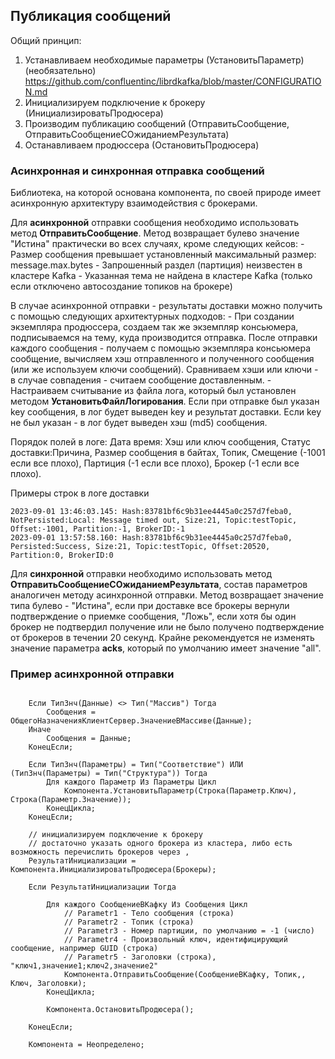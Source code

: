 ## Публикация сообщений

Общий принцип:

1. Устанавливаем необходимые параметры (УстановитьПараметр) (необязательно) https://github.com/confluentinc/librdkafka/blob/master/CONFIGURATION.md
2. Инициализируем подключение к брокеру (ИнициализироватьПродюсера)
3. Производим публикацию сообщений (ОтправитьСообщение, ОтправитьСообщениеСОжиданиемРезультата)
4. Останавливаем продюссера (ОстановитьПродюсера)

### Асинхронная и синхронная отправка сообщений

Библиотека, на которой основана компонента, по своей природе имеет асинхронную архитектуру взаимодействия с брокерами.

Для **асинхронной** отправки сообщения необходимо использовать метод **ОтправитьСообщение**. Метод возвращает булево значение "Истина" практически во всех случаях, кроме следующих кейсов:
    - Размер сообщения превышает установленный максимальный размер: message.max.bytes
    - Запрошенный раздел (партиция) неизвестен в кластере Kafka
    - Указанная тема не найдена в кластере Kafka (только если отключено автосоздание топиков на брокере)

В случае асинхронной отправки - результаты доставки можно получить с помощью следующих архитектурных подходов:
    - При создании экземпляра продюссера, создаем так же экземпляр консьюмера, подписываемся на тему, куда производится отправка. После отправки каждого сообщения - получаем с помощью экземпляра консьюмера сообщение, вычисляем хэш отправленного и полученного сообщения (или же используем ключи сообщений). Сравниваем хэши или ключи - в случае совпадения - считаем сообщение доставленным.
    - Настраиваем считывание из файла лога, который был установлен методом **УстановитьФайлЛогирования**. Если при отправке был указан key сообщения, в лог будет выведен key и результат доставки. Если key не был указан - в лог будет выведен хэш (md5) сообщения.
    
Порядок полей в логе: Дата время: Хэш или ключ сообщения, Статус доставки:Причина, Размер сообщения в байтах, Топик, Смещение (-1001 если все плохо), Партиция (-1 если все плохо), Брокер (-1 если все плохо).

Примеры строк в логе доставки
    
    2023-09-01 13:46:03.145: Hash:83781bf6c9b31ee4445a0c257d7feba0, NotPersisted:Local: Message timed out, Size:21, Topic:testTopic, Offset:-1001, Partition:-1, BrokerID:-1
    2023-09-01 13:57:58.160: Hash:83781bf6c9b31ee4445a0c257d7feba0, Persisted:Success, Size:21, Topic:testTopic, Offset:20520, Partition:0, BrokerID:0

Для **синхронной** отправки необходимо использовать метод **ОтправитьСообщениеСОжиданиемРезультата**, состав параметров аналогичен методу асинхронной отправки. Метод возвращает значение типа булево - "Истина", если при доставке все брокеры вернули подтверждение о приемке сообщения, "Ложь", если хотя бы один брокер не подтвердил получение или не было получено подтверждение от брокеров в течении 20 секунд. Крайне рекомендуется не изменять значение параметра **acks**, который по умолчанию имеет значение "all". 


### Пример асинхронной отправки

```1c

	Если ТипЗнч(Данные) <> Тип("Массив") Тогда
		Сообщения = ОбщегоНазначенияКлиентСервер.ЗначениеВМассиве(Данные);
	Иначе
		Сообщения = Данные;
	КонецЕсли;
	
	Если ТипЗнч(Параметры) = Тип("Соответствие") ИЛИ (ТипЗнч(Параметры) = Тип("Структура")) Тогда
		Для каждого Параметр Из Параметры Цикл
			Компонента.УстановитьПараметр(Строка(Параметр.Ключ), Строка(Параметр.Значение));		
		КонецЦикла;
	КонецЕсли; 	
	
    // инициализируем подключение к брокеру
    // достаточно указать одного брокера из кластера, либо есть возможность перечислить брокеров через ,
	РезультатИнициализации = Компонента.ИнициализироватьПродюсера(Брокеры);
	
	Если РезультатИнициализации Тогда
		
		Для каждого СообщениеВКафку Из Сообщения Цикл			        			
			// Parametr1 - Тело сообщения (строка)
            // Parametr2 - Топик (строка)
			// Parametr3 - Номер партиции, по умолчанию = -1 (число)
			// Parametr4 - Произвольный ключ, идентифицирующий сообщение, например GUID (строка)
			// Parametr5 - Заголовки (строка), "ключ1,значение1;ключ2,значение2"
			Компонента.ОтправитьСообщение(СообщениеВКафку, Топик,, Ключ, Заголовки);  
		КонецЦикла;
		
		Компонента.ОстановитьПродюсера();
		
	КонецЕсли;
		
	Компонента = Неопределено;

```